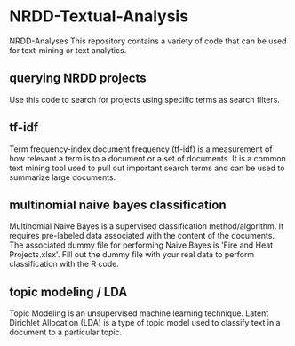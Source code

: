 # NRDD-Textual-Analysis
NRDD-Analyses
This repository contains a variety of code that can be used for text-mining or text analytics.

## querying NRDD projects
Use this code to search for projects using specific terms as search filters.

## tf-idf
Term frequency-index document frequency (tf-idf) is a measurement of how relevant a term is to a document or a set of documents. It is a common text mining tool used to pull out important search terms and can be used to summarize large documents.

## multinomial naive bayes classification
Multinomial Naive Bayes is a supervised classification method/algorithm. It requires pre-labeled data associated with the content of the documents. The associated dummy file for performing Naive Bayes is 'Fire and Heat Projects.xlsx'. Fill out the dummy file with your real data to perform classification with the R code.

## topic modeling / LDA
Topic Modeling is an unsupervised machine learning technique. Latent Dirichlet Allocation (LDA) is a type of topic model used to classify text in a document to a particular topic.
